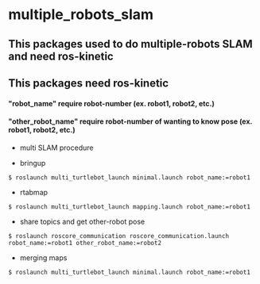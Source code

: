 # multiple_robots_slam

## This packages used to do multiple-robots SLAM and need ros-kinetic

## This packages need ros-kinetic

#### "robot_name" require robot-number (ex. robot1, robot2, etc.)
#### "other_robot_name" require robot-number of wanting to know pose (ex. robot1, robot2, etc.)

* multi SLAM procedure

 * bringup

```
$ roslaunch multi_turtlebot_launch minimal.launch robot_name:=robot1
```

 * rtabmap

```
$ roslaunch multi_turtlebot_launch mapping.launch robot_name:=robot1
```

 * share topics and get other-robot pose
```
$ roslaunch roscore_communication roscore_communication.launch robot_name:=robot1 other_robot_name:=robot2
```

 * merging maps

```
$ roslaunch multi_turtlebot_launch minimal.launch robot_name:=robot1
```
